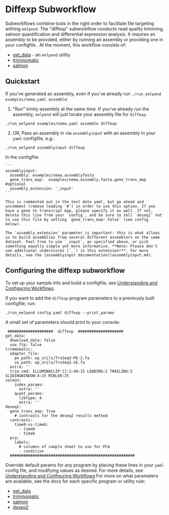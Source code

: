 # Diffexp Subworkflow

Subworkflows combine tools in the right order to facilitate file targeting withing `eelpond`. The "diffexp" subworkflow conducts read quality trimming, salmon quantification and differential expression analysis. It requires an assembly to be provided, either by running an assembly or providing one in your configfile.. At the moment, this workflow consists of:
 
  - [get_data](get_data.md) - an `eelpond` utility
  - [trimmomatic](trimmomatic.md)
  - [salmon](salmon.md)

## Quickstart

If you've generated an assembly, even if you've already run `./run_eelpond examples/nema.yaml assemble`:

   1) "Run" trinity assembly at the same time. If you've already run the assembly, `eelpond` will just locate your assembly file for `diffexp`.
   
   ```
   ./run_eelpond examples/nema.yaml assemble diffexp
   ```

   2) OR, Pass an assembly in via `assemblyinput` with an assembly in your `yaml` configfile, e.g.:
   
   ```
   ./run_eelpond assemblyinput diffexp
   ```
  
   In the configfile:

    ```
    assemblyinput:
      assembly: examples/nema.assemblyfasta
      gene_trans_map:  examples/nema.assembly.fasta.gene_trans_map #optional
      assembly_extension: '_input'
    ```
    
    This is commented out in the test data yaml, but go ahead and uncomment (remove leading `#`) in order to use this option. If you have a gene to transcript map, please specify it as well. If not, delete this line from your `config`, and be sure to tell `deseq2` not to use this file by setting `gene_trans_map: False` (see config below).
    
    The `assembly_extension` parameter is important: this is what allows us to build assemblies from several different assemblers on the same dataset. Feel free to use `_input`, as specified above, or pick something equally simple yet more informative. **Note: Please don't use additional underscores (`_`) in this extension!**. For more details, see the [assemblyinput documentation](assemblyinput.md). 


## Configuring the diffexp subworkflow 

To set up your sample info and build a configfile, see [Understanding and Configuring Workflows](about_and_configure.md).

If you want to add the `diffexp` program parameters to a previously built configfile, run:
```
./run_eelpond config.yaml diffexp --print_params
```

A small set of parameters should print to your console:

```
 ####################  diffexp  ####################
get_data:
  download_data: false
  use_ftp: false
trimmomatic:
  adapter_file:
    pe_path: ep_utils/TruSeq3-PE-2.fa
    se_path: ep_utils/TruSeq3-SE.fa
  extra: ''
  trim_cmd: ILLUMINACLIP:{}:2:40:15 LEADING:2 TRAILING:2 SLIDINGWINDOW:4:15 MINLEN:25
salmon:
    index_params:
      extra: '' 
    quant_params:
      libtype: A
      extra: ''
deseq2:
  gene_trans_map: True
    # contrasts for the deseq2 results method
  contrasts:
    time0-vs-time6:
      - time0
      - time6
  pca:
    labels:
      # columns of sample sheet to use for PCA
      - condition
  #######################################################
```

Override default params for any program by placing these lines in your `yaml` config file, and modifying values as desired. For more details, see [Understanding and Configuring Workflows](about_and_configure.md).For more on what parameters are available, see the docs for each specific program or utility rule:

  - [get_data](get_data.md)
  - [trimmomatic](trimmomatic.md)
  - [salmon](salmon.md)
  - [deseq2](deseq2.md)
